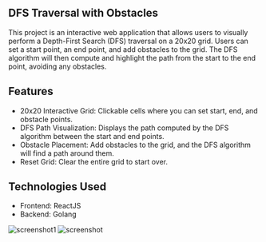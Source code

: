 ## DFS Traversal with Obstacles
This project is an interactive web application that allows users to visually perform a Depth-First Search (DFS) traversal on a 20x20 grid. Users can set a start point, an end point, and add obstacles to the grid. The DFS algorithm will then compute and highlight the path from the start to the end point, avoiding any obstacles.

## Features
- 20x20 Interactive Grid: Clickable cells where you can set start, end, and obstacle points.
- DFS Path Visualization: Displays the path computed by the DFS algorithm between the start and end points.
- Obstacle Placement: Add obstacles to the grid, and the DFS algorithm will find a path around them.
- Reset Grid: Clear the entire grid to start over.

## Technologies Used
- Frontend: ReactJS
- Backend: Golang

![screenshot1](screenshot(62).png)
![screenshot](screenshot(66).png)
